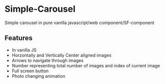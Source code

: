 # Simple-Carousel
Simple carousel in pure vanilla javascript/web component/SF-component

## Features
- In vanilla JS
- Horzontally and Vertically Center aligned images
- Arrows to navigate through images
- Number representing total number of images and index of current image
- Full screen button
- Photo changing animation
